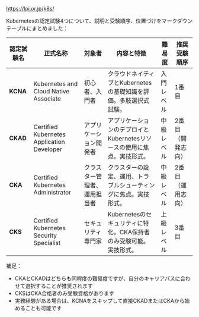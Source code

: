https://lpi.or.jp/k8s/

Kubernetesの認定試験4つについて、説明と受験順序、位置づけをマークダウンテーブルにまとめました：

| 認定試験名 | 正式名称 | 対象者 | 内容と特徴 | 難易度 | 推奨受験順序 |
|------------|---------|--------|------------|--------|------------|
| **KCNA** | Kubernetes and Cloud Native Associate | 初心者、入門者 | クラウドネイティブとKubernetesの基礎知識を評価。多肢選択式試験。 | 入門レベル | 1番目 |
| **CKAD** | Certified Kubernetes Application Developer | アプリケーション開発者 | アプリケーションのデプロイとKubernetesリソースの使用に焦点。実技形式。 | 中級レベル | 2番目（開発志向） |
| **CKA** | Certified Kubernetes Administrator | クラスター管理者、運用担当者 | クラスターの設定、運用、トラブルシューティングに焦点。実技形式。 | 中級レベル | 2番目（運用志向） |
| **CKS** | Certified Kubernetes Security Specialist | セキュリティ専門家 | Kubernetesのセキュリティに特化。CKA保持者のみ受験可能。実技形式。 | 上級レベル | 3番目 |

補足：
- CKAとCKADはどちらも同程度の難易度ですが、自分のキャリアパスに合わせて選択することが推奨されます
- CKSはCKA合格者のみ受験資格があります
- 実務経験がある場合は、KCNAをスキップして直接CKADまたはCKAから始めることも可能です
